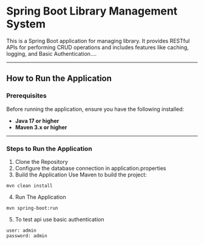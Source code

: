 # Spring Boot Library Management System

This is a Spring Boot application for managing library. It provides RESTful APIs for performing CRUD operations and includes features like  caching, logging, and Basic Authentication....

---

## How to Run the Application

### Prerequisites
Before running the application, ensure you have the following installed:
- **Java 17 or higher**
- **Maven 3.x or higher**

---

### Steps to Run the Application
1. Clone the Repository
2. Configure the database connection in application.properties
3. Build the Application
Use Maven to build the project:
```
mvn clean install
```
4. Run The Application
```
mvn spring-boot:run
```
5. To test api use basic authentication
```
user: admin
password: admin
```
